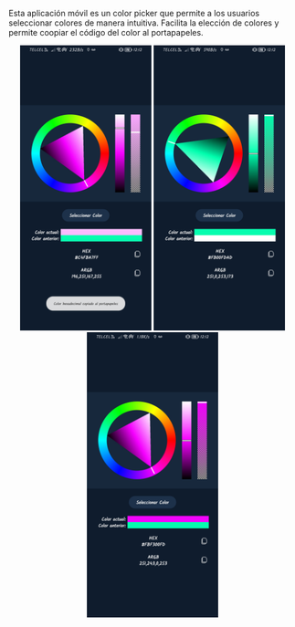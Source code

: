 Esta aplicación móvil es un color picker que permite a los usuarios seleccionar colores de manera intuitiva. Facilita la elección de colores y permite coopiar el código del color al portapapeles.

<div align="center">
  <img src="app/src/main/res/drawable/ss1.jpg" height="500">
  <img src="app/src/main/res/drawable/ss2.jpg" height="500">
  <img src="app/src/main/res/drawable/ss3.jpg" height="500">
</div>
